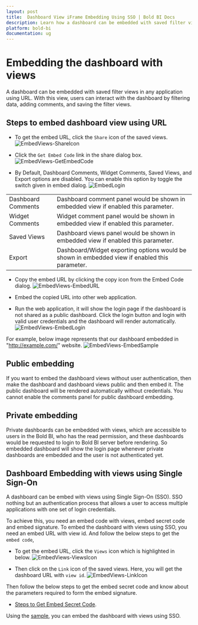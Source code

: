 ```yaml
---
layout: post
title:  Dashboard View iFrame Embedding Using SSO | Bold BI Docs
description: Learn how a dashboard can be embedded with saved filter views in any application using URL, with public/private accessibility and Single Sign-on authentication.
platform: bold-bi
documentation: ug
---
```


# Embedding the dashboard with views
A dashboard can be embedded with saved filter views in any application using URL. With this view, users can interact with the dashboard by filtering data, adding comments, and saving the filter views.

## Steps to embed dashboard view using URL

* To get the embed URL, click the `Share` icon of the saved views.
![EmbedViews-ShareIcon](/static/assets/embedded/iFrame-based/images/EmbedViews-ShareIcon.png) 

* Click the `Get Embed Code` link in the share dialog box.
![EmbedViews-GetEmbedCode](/static/assets/embedded/iFrame-based/images/EmbedViews-GetEmbedCode.png) 

* By Default, Dashboard Comments, Widget Comments, Saved Views, and Export options are disabled. You can enable this option by toggle the switch given in embed dialog.
![EmbedLogin](/static/assets/embedded/iFrame-based/images/EmbedViews-EmbedCodeDialog.png) 
<table>
    <tr>
      <td>
       Dashboard Comments
      </td>
      <td>
       Dashboard comment panel would be shown in embedded view if enabled this parameter.
      </td>
    </tr>
    <tr>
      <td>
       Widget Comments
      </td>
      <td>
       Widget comment panel would be shown in embedded view if enabled this parameter.
      </td>
    </tr>
    <tr>
      <td>
       Saved Views
      </td>
      <td>
       Dashboard views panel would be shown in embedded view if enabled this parameter.
      </td>
    </tr>
    <tr>
      <td>
       Export
      </td>
      <td>
       Dashboard/Widget exporting options would be shown in embedded view if enabled this parameter.
      </td>
    </tr>
</table>

* Copy the embed URL by clicking the copy icon from the Embed Code dialog.
![EmbedViews-EmbedURL](/static/assets/embedded/iFrame-based/images/EmbedViews-EmbedURL.png)

* Embed the copied URL into other web application.

* Run the web application, it will show the login page if the dashboard is not shared as a public dashboard. Click the login button and login with valid user credentials and the dashboard will render automatically.
![EmbedViews-EmbedLogin](/static/assets/embedded/iFrame-based/images/EmbedViews-EmbedLogin.png)

For example, below image represents that our dashboard embedded in "http://example.com/" website.
![EmbedViews-EmbedSample](/static/assets/embedded/iFrame-based/images/EmbedViews-EmbedSample.png)


## Public embedding
If you want to embed the dashboard views without user authentication, then make the dashboard and dashboard views public and then embed it. The public dashboard will be rendered automatically without credentials. You cannot enable the comments panel for public dashboard embedding.

## Private embedding
Private dashboards can be embedded with views, which are accessible to users in the Bold BI, who has the read permission, and these dashboards would be requested to login to Bold BI server before rendering. So embedded dashboard will show the login page whenever private dashboards are embedded and the user is not authenticated yet.

## Dashboard Embedding with views using Single Sign-On
A dashboard can be embed with views using Single Sign-On (SSO). SSO nothing but an authentication process that allows a user to access multiple applications with one set of login credentials. 

To achieve this, you need an embed code with views, embed secret code and embed signature.
To embed the dashboard with views using SSO, you need an embed URL with view id. And follow the below steps to get the `embed code`,

* To get the embed URL, click the `Views` icon which is highlighted in below.
![EmbedViews-ViewsIcon](/static/assets/embedded/iFrame-based/images/EmbedViews-ViewsIcon.png) 

* Then click on the `Link` icon of the saved views. Here, you will get the dashboard URL with `view id`.
![EmbedViews-LinkIcon](/static/assets/embedded/iFrame-based/images/EmbedViews-LinkIcon.png) 

Then follow the below steps to get the embed secret code and know about the parameters required to form the embed signature.
* [Steps to Get Embed Secret Code](/embedded-bi/iframe-based/dashboard-embedding-using-single-sign-on/).

Using the [sample](/embedded-bi/iframe-based/dashboard-embedding-using-single-sign-on/#sample-to-embed-dashboard-using-sso-authentication), you can embed the dashboard with views using SSO.
